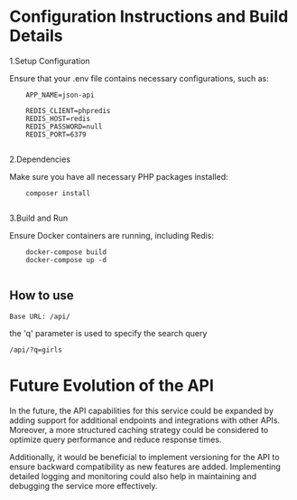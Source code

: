 # Configuration Instructions and Build Details

1.Setup Configuration

Ensure that your .env file contains necessary configurations, such as:

```
    APP_NAME=json-api

    REDIS_CLIENT=phpredis
    REDIS_HOST=redis
    REDIS_PASSWORD=null
    REDIS_PORT=6379
    
```

2.Dependencies

Make sure you have all necessary PHP packages installed:
```
    composer install
    
```

3.Build and Run

Ensure Docker containers are running, including Redis:

```
    docker-compose build
    docker-compose up -d
    
```

## How to use

    Base URL: /api/

the 'q' parameter is used to specify the search query

    /api/?q=girls

# Future Evolution of the API

In the future, the API capabilities for this service could be expanded by adding support for additional endpoints and integrations with other APIs. Moreover, a more structured caching strategy could be considered to optimize query performance and reduce response times.

Additionally, it would be beneficial to implement versioning for the API to ensure backward compatibility as new features are added. Implementing detailed logging and monitoring could also help in maintaining and debugging the service more effectively.
